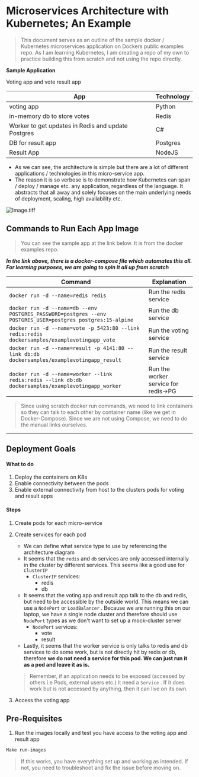 # Microservices Architecture with Kubernetes; An Example

> This document serves as an outline of the sample docker / Kubernetes microservices application on Dockers public examples repo. As I am learning Kubernetes, I am creating a repo of my own to practice building this from scratch and not using the repo directly.

**Sample Application**

Voting app and vote result app

| App                                                | Technology |
| -------------------------------------------------- | ---------- |
| voting app                                         | Python     |
| in-memory db to store votes                        | Redis      |
| Worker to get updates in Redis and update Postgres | C#         |
| DB for result app                                  | Postgres   |
| Result App                                         | NodeJS     |

- As we can see, the architecture is simple but there are a lot of different applications / technologies in this micro-service app.
- The reason it is so verbose is to demonstrate how Kubernetes can span / deploy / manage etc. any application, regardless of the language. It abstracts that all away and solely focuses on the main underlying needs of deployment, scaling, high availability etc.

![Image.tiff](https://res.craft.do/user/full/23a94566-d418-41a0-9075-ac543852aabd/doc/37DAB8E1-845C-47B4-9BBF-34A07D3EEB28/598FBAE3-6D68-4C24-AD40-9F3E793D914F_2/pLL3vJAoMjOaj4tqWd0mdZkUY5MNkgm4WmCookndepwz/Image.tiff)

## Commands to Run Each App Image

> You can see the sample app at the link below. It is from the docker examples repo.

[](https://github.com/TannerBarcelos/example-voting-app)

**_In the link above, there is a docker-compose file which automates this all. For learning purposes, we are going to spin it all up from scratch_**

| **Command**                                                                                                | **Explanation**                     |
| ---------------------------------------------------------------------------------------------------------- | ----------------------------------- |
| `docker run -d --name=redis redis`                                                                         | Run the redis service               |
| `docker run -d --name=db --env POSTGRES_PASSWORD=postgres --env POSTGRES_USER=postgres postgres:15-alpine` | Run the db service                  |
| `docker run -d --name=vote -p 5423:80 --link redis:redis dockersamples/examplevotingapp_vote`              | Run the voting service              |
| `docker run -d --name=result -p 4141:80 --link db:db dockersamples/examplevotingapp_result`                | Run the result service              |
| `docker run -d --name=worker --link redis:redis --link db:db dockersamples/examplevotingapp_worker`        | Run the worker service for redis→PG |

> Since using scratch docker run commands, we need to link containers so they can talk to each other by container name (like we get in Docker-Compose). Since we are not using Compose, we need to do the manual links ourselves.

---

## Deployment Goals

#### What to do

1. Deploy the containers on K8s
2. Enable connectivity between the pods
3. Enable external connectivity from host to the clusters pods for voting and result apps

#### Steps

1. Create pods for each micro-service
2. Create services for each pod

   - We can define what service type to use by referencing the architecture diagram
   - It seems that the `redis` and `db` services are only accessed internally in the cluster by different services. This seems like a good use for `ClusterIP`
     - `ClusterIP` services:
       - redis
       - db
   - It seems that the voting app and result app talk to the db and redis, but need to be accessible by the outside world. This means we can use a `NodePort` or `LoadBalancer` . Because we are running this on our laptop, we have a single node cluster and therefore should use `NodePort` types as we don't want to set up a mock-cluster server
     - `NodePort` services:
       - vote
       - result
   - Lastly, it seems that the worker service is only talks to redis and db services to do some work, but is not directly hit by redis or db, therefore **we do not need a service for this pod. We can just run it as a pod and leave it as is.**

   > Remember, if an application needs to be exposed (accessed by others i.e Pods, external users etc.) it need a `Service` . If it does work but is not accessed by anything, then it can live on its own.

3. Access the voting app

## Pre-Requisites

1. Run the images locally and test you have access to the voting app and result app

```bash
Make run-images
```

> If this works, you have everything set up and working as intended. If not, you need to troubleshoot and fix the issue before moving on.
